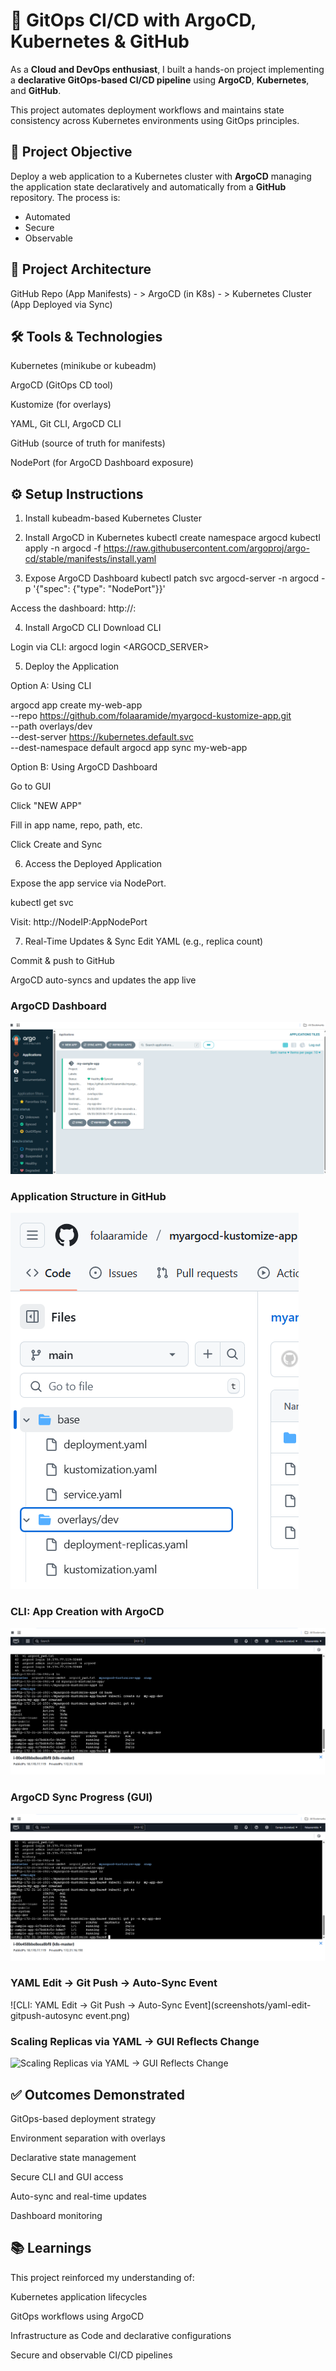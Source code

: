 # 🚀 GitOps CI/CD with ArgoCD, Kubernetes & GitHub

As a **Cloud and DevOps enthusiast**, I built a hands-on project implementing a **declarative GitOps-based CI/CD pipeline** using **ArgoCD**, **Kubernetes**, and **GitHub**.

This project automates deployment workflows and maintains state consistency across Kubernetes environments using GitOps principles.

## 🎯 Project Objective

Deploy a web application to a Kubernetes cluster with **ArgoCD** managing the application state declaratively and automatically from a **GitHub** repository. The process is:

- Automated  
- Secure  
- Observable  

## 🧭 Project Architecture

GitHub Repo (App Manifests) - > ArgoCD (in K8s) - > Kubernetes Cluster (App Deployed via Sync)

## 🛠️ Tools & Technologies
Kubernetes (minikube or kubeadm)

ArgoCD (GitOps CD tool)

Kustomize (for overlays)

YAML, Git CLI, ArgoCD CLI

GitHub (source of truth for manifests)

NodePort (for ArgoCD Dashboard exposure)

## ⚙️ Setup Instructions
1. Install kubeadm-based Kubernetes Cluster

2. Install ArgoCD in Kubernetes
kubectl create namespace argocd
kubectl apply -n argocd -f https://raw.githubusercontent.com/argoproj/argo-cd/stable/manifests/install.yaml

3. Expose ArgoCD Dashboard
kubectl patch svc argocd-server -n argocd -p '{"spec": {"type": "NodePort"}}'

Access the dashboard:
http://<NodeIP>:<NodePort>

4. Install ArgoCD CLI
Download CLI

Login via CLI:
argocd login <ARGOCD_SERVER>

5. Deploy the Application

Option A: Using CLI

argocd app create my-web-app \
  --repo https://github.com/folaaramide/myargocd-kustomize-app.git \
  --path overlays/dev \
  --dest-server https://kubernetes.default.svc \
  --dest-namespace default
argocd app sync my-web-app

Option B: Using ArgoCD Dashboard

Go to GUI

Click "NEW APP"

Fill in app name, repo, path, etc.

Click Create and Sync

6. Access the Deployed Application

Expose the app service via NodePort.

kubectl get svc

Visit: http://NodeIP:AppNodePort

7. Real-Time Updates & Sync
Edit YAML (e.g., replica count)

Commit & push to GitHub

ArgoCD auto-syncs and updates the app live

### ArgoCD Dashboard

![ArgoCD Dashboard](screenshots/argocd-dashboard.png)

### Application Structure in GitHub

![GitHub Repo Structure](screenshots/repo-structure.png)

### CLI: App Creation with ArgoCD

![CLI: App Creation with ArgoCD](screenshots/cli-app-created-argocd.png)

### ArgoCD Sync Progress (GUI)

![CLI: ArgoCD Sync Progress (GUI)](screenshots/cli-app-sync.png)

### YAML Edit → Git Push → Auto-Sync Event

![CLI: YAML Edit → Git Push → Auto-Sync Event](screenshots/yaml-edit-gitpush-autosync event.png)

### Scaling Replicas via YAML → GUI Reflects Change

![Scaling Replicas via YAML → GUI Reflects Change](screenshots/replicas-scale-yaml-gui-change.png)

## ✅ Outcomes Demonstrated
GitOps-based deployment strategy

Environment separation with overlays

Declarative state management

Secure CLI and GUI access

Auto-sync and real-time updates

Dashboard monitoring

## 📚 Learnings
This project reinforced my understanding of:

Kubernetes application lifecycles

GitOps workflows using ArgoCD

Infrastructure as Code and declarative configurations

Secure and observable CI/CD pipelines

